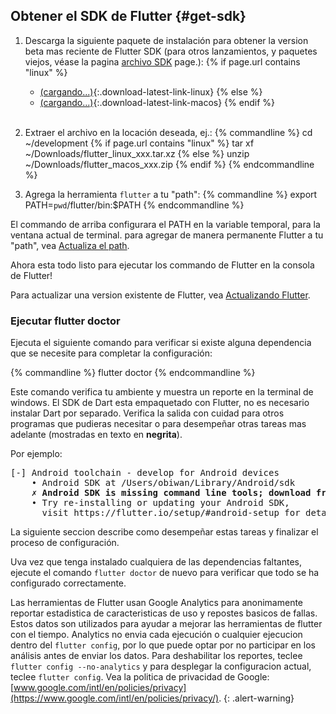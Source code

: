 ## Obtener el SDK de Flutter {#get-sdk}

1. Descarga la siguiente paquete de instalación para obtener la version beta mas reciente de 
Flutter SDK (para otros lanzamientos, y paquetes viejos, véase la pagina [archivo 
SDK](/sdk-archive/) page.):
{% if page.url contains "linux" %}
    * [(cargando...)](#){:.download-latest-link-linux}
{% else %}
    * [(cargando...)](#){:.download-latest-link-macos}
{% endif %}<br><br>
1. Extraer el archivo en la locación deseada, ej.:
    {% commandline %}
    cd ~/development
{% if page.url contains "linux" %}
    tar xf ~/Downloads/<span class="download-latest-link-filename-linux">flutter_linux_xxx.tar.xz</span>
{% else %}
    unzip ~/Downloads/<span class="download-latest-link-filename-macos">flutter_macos_xxx.zip</span>
{% endif %}
    {% endcommandline %}

1. Agrega la herramienta `flutter` a tu "path":
    {% commandline %}
    export PATH=`pwd`/flutter/bin:$PATH
    {% endcommandline %}

El commando de arriba configurara el PATH en la variable temporal, para la ventana actual de terminal. para
agregar de manera permanente Flutter a tu "path", vea [Actualiza el path](#update-your-path).

Ahora esta todo listo para ejecutar los commando de Flutter en la consola de Flutter!

Para actualizar una version existente de Flutter, vea [Actualizando Flutter](/upgrading/).

### Ejecutar flutter doctor

Ejecuta el siguiente comando para verificar si existe alguna dependencia que se necesite para
completar la configuración:

{% commandline %}
flutter doctor
{% endcommandline %}

Este comando verifica tu ambiente y muestra un reporte en la terminal de windows.
El SDK de Dart esta empaquetado con Flutter, no es necesario instalar Dart por separado.
Verifica la salida con cuidad para otros programas que pudieras necesitar o para 
desempeñar otras tareas mas adelante (mostradas en texto en **negrita**).

Por ejemplo:
<pre>
[-] Android toolchain - develop for Android devices
    • Android SDK at /Users/obiwan/Library/Android/sdk
    <strong>✗ Android SDK is missing command line tools; download from https://goo.gl/XxQghQ</strong>
    • Try re-installing or updating your Android SDK,
      visit https://flutter.io/setup/#android-setup for detailed instructions.
</pre>

La siguiente seccion describe como desempeñar estas tareas y finalizar el proceso de configuración.

Uva vez que tenga instalado cualquiera de las dependencias faltantes, ejecute el comando `flutter doctor`
de nuevo para verificar que todo se ha configurado correctamente.

Las herramientas de Flutter usan Google Analytics para anonimamente reportar estadistica de 
caracteristicas de uso y repostes basicos de fallas. Estos datos son utilizados para ayudar 
a mejorar las herramientas de flutter con el tiempo.
Analytics no envia cada ejecución o cualquier ejecucion dentro del `flutter config`,
por lo que puede optar por no participar en los análisis antes de enviar los datos. 
Para deshabilitar los reportes, teclee `flutter config --no-analytics` y para desplegar la
configuracion actual, teclee `flutter config`. 
Vea la politica de privacidad de Google: [www.google.com/intl/en/policies/privacy](https://www.google.com/intl/en/policies/privacy/).
{: .alert-warning}
